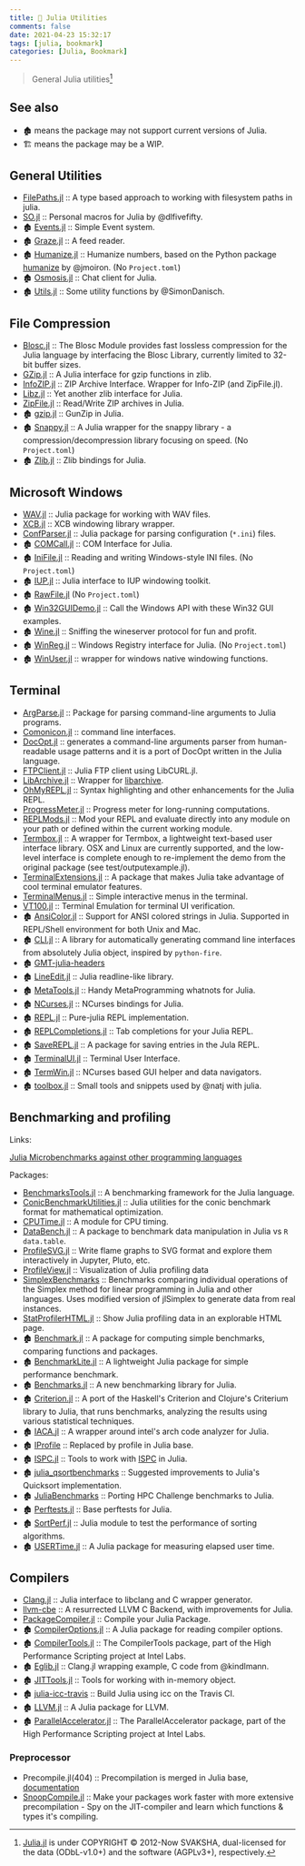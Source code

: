 ```yaml
---
title: 🔖 Julia Utilities
comments: false
date: 2021-04-23 15:32:17
tags: [julia, bookmark]
categories: [Julia, Bookmark]
---
```


> General Julia utilities[^1]

[^1]: [Julia.jl](https://github.com/svaksha/Julia.jl) is under COPYRIGHT © 2012-Now SVAKSHA, dual-licensed for the data (ODbL-v1.0+) and the software (AGPLv3+), respectively.

## See also

<!--more-->

- 🏚️ means the package may not support current versions of Julia.
- 🏗️ means the package may be a WIP.

## General Utilities

+ [FilePaths.jl](https://github.com/Rory-Finnegan/FilePaths.jl) ::  A type based approach to working with filesystem paths in julia.
+ [SO.jl](https://github.com/dlfivefifty/SO.jl) :: Personal macros for Julia by @dlfivefifty.
+ 🏚️ [Events.jl](https://github.com/SimonDanisch/Events.jl) :: Simple Event system.
+ 🏚️ [Graze.jl](https://github.com/iamed2/Graze.jl) :: A feed reader.
+ 🏚️ [Humanize.jl](https://github.com/IainNZ/Humanize.jl) :: Humanize numbers, based on the Python package [humanize](https://github.com/jmoiron/humanize) by @jmoiron. (No `Project.toml`)
+ 🏚️ [Osmosis.jl](https://github.com/SimonDanisch/Osmosis.jl) :: Chat client for Julia.
+ 🏚️ [Utils.jl](https://github.com/SimonDanisch/Utils.jl) :: Some utility functions by @SimonDanisch.

## File Compression

+ [Blosc.jl](https://github.com/JuliaIO/Blosc.jl) :: The Blosc Module provides fast lossless compression for the Julia language by interfacing the Blosc Library, currently limited to 32-bit buffer sizes.
+ [GZip.jl](https://github.com/JuliaIO/GZip.jl) :: A Julia interface for gzip functions in zlib.
+ [InfoZIP.jl](https://github.com/samoconnor/InfoZIP.jl) :: ZIP Archive Interface. Wrapper for Info-ZIP (and ZipFile.jl).
+ [Libz.jl](https://github.com/BioJulia/Libz.jl) :: Yet another zlib interface for Julia.
+ [ZipFile.jl](https://github.com/fhs/ZipFile.jl) :: Read/Write ZIP archives in Julia.
+ 🏚️ [gzip.jl](https://github.com/jvns/gzip.jl) :: GunZip in Julia.
+ 🏚️ [Snappy.jl](https://github.com/bicycle1885/Snappy.jl) :: A Julia wrapper for the snappy library - a compression/decompression library focusing on speed. (No `Project.toml`)
+ 🏚️ [Zlib.jl](https://github.com/dcjones/Zlib.jl) :: Zlib bindings for Julia.


## Microsoft Windows

+ [WAV.jl](https://github.com/dancasimiro/WAV.jl) :: Julia package for working with WAV files.
+ [XCB.jl](https://github.com/JuliaGL/XCB.jl) :: XCB windowing library wrapper.
+ [ConfParser.jl](https://github.com/JuliaIO/ConfParser.jl) :: Julia package for parsing configuration (`*.ini`) files.
+ 🏚️ [COMCall.jl](https://github.com/ihnorton/COMCall.jl) :: COM Interface for Julia.
+ 🏚️ [IniFile.jl](https://github.com/JuliaIO/IniFile.jl) :: Reading and writing Windows-style INI files. (No `Project.toml`)
+ 🏚️ [IUP.jl](https://github.com/joa-quim/IUP.jl) :: Julia interface to IUP windowing toolkit.
+ 🏚️ [RawFile.jl](https://github.com/tknopp/RawFile.jl) (No `Project.toml`)
+ 🏚️ [Win32GUIDemo.jl](https://github.com/ihnorton/Win32GUIDemo.jl) :: Call the Windows API with these Win32 GUI examples.
+ 🏚️ [Wine.jl](https://github.com/Keno/Wine.jl) :: Sniffing the wineserver protocol for fun and profit.
+ 🏚️ [WinReg.jl](https://github.com/simonbyrne/WinReg.jl) ::  Windows Registry interface for Julia. (No `Project.toml`)
+ 🏚️ [WinUser.jl](https://github.com/JuliaGL/WinUser.jl) :: wrapper for windows native windowing functions.

## Terminal

+ [ArgParse.jl](https://github.com/carlobaldassi/ArgParse.jl) :: Package for parsing command-line arguments to Julia programs.
+ [Comonicon.jl](https://github.com/Roger-luo/Comonicon.jl) :: command line interfaces.
+ [DocOpt.jl](https://github.com/docopt/DocOpt.jl) :: generates a command-line arguments parser from human-readable usage patterns and it is a port of DocOpt written in the Julia language.
+ [FTPClient.jl](https://github.com/invenia/FTPClient.jl) :: Julia FTP client using LibCURL.jl.
+ [LibArchive.jl](https://github.com/yuyichao/LibArchive.jl) :: Wrapper for [libarchive](http://www.libarchive.org/).
+ [OhMyREPL.jl](https://github.com/KristofferC/OhMyREPL.jl) :: Syntax highlighting and other enhancements for the Julia REPL.
+ [ProgressMeter.jl](https://github.com/timholy/ProgressMeter.jl) :: Progress meter for long-running computations.
+ [REPLMods.jl](https://github.com/spencerlyon2/REPLMods.jl) :: Mod your REPL and evaluate directly into any module on your path or defined within the current working module.
+ [Termbox.jl](https://github.com/jgoldfar/Termbox.jl) :: A wrapper for Termbox, a lightweight text-based user interface library. OSX and Linux are currently supported, and the low-level interface is complete enough to re-implement the demo from the original package (see test/outputexample.jl).
+ [TerminalExtensions.jl](https://github.com/Keno/TerminalExtensions.jl) :: A package that makes Julia take advantage of cool terminal emulator features.
+ [TerminalMenus.jl](https://github.com/nick-paul/TerminalMenus.jl) :: Simple interactive menus in the terminal.
+ [VT100.jl](https://github.com/Keno/VT100.jl) :: Terminal Emulation for terminal UI verification.
+ 🏚️ [AnsiColor.jl](https://github.com/Aerlinger/AnsiColor.jl) :: Support for ANSI colored strings in Julia. Supported in REPL/Shell environment for both Unix and Mac.
+ 🏚️ [CLI.jl](https://github.com/Roger-luo/CLI.jl) :: A library for automatically generating command line interfaces from absolutely Julia object, inspired by `python-fire`.
+ 🏚️ [GMT-julia-headers](https://github.com/meggart/GMT-julia-headers)
+ 🏚️ [LineEdit.jl](https://github.com/Keno/LineEdit.jl) :: Julia readline-like library.
+ 🏚️ [MetaTools.jl](https://github.com/burrowsa/MetaTools.jl) :: Handy MetaProgramming whatnots for Julia.
+ 🏚️ [NCurses.jl](https://github.com/Keno/NCurses.jl) :: NCurses bindings for Julia.
+ 🏚️ [REPL.jl](https://github.com/Keno/REPL.jl) :: Pure-julia REPL implementation.
+ 🏚️ [REPLCompletions.jl](https://github.com/Keno/REPLCompletions.jl) :: Tab completions for your Julia REPL.
+ 🏚️ [SaveREPL.jl](https://github.com/sjkelly/SaveREPL.jl) :: A package for saving entries in the Jula REPL.
+ 🏚️ [TerminalUI.jl](https://github.com/Keno/TerminalUI.jl) :: Terminal User Interface.
+ 🏚️ [TermWin.jl](https://github.com/tonyhffong/TermWin.jl) :: NCurses based GUI helper and data navigators.
+ 🏚️ [toolbox.jl](https://github.com/natj/toolbox.jl) :: Small tools and snippets used by @natj with julia.

## Benchmarking and profiling

Links:

[Julia Microbenchmarks against other programming languages](https://julialang.org/benchmarks/)

Packages:

+ [BenchmarksTools.jl](https://github.com/JuliaCI/BenchmarkTools.jl) :: A benchmarking framework for the Julia language.
+ [ConicBenchmarkUtilities.jl](https://github.com/JuliaOpt/ConicBenchmarkUtilities.jl) :: Julia utilities for the conic benchmark format for mathematical optimization.
+ [CPUTime.jl](https://github.com/schmrlng/CPUTime.jl) :: A module for CPU timing.
+ [DataBench.jl](https://github.com/xiaodaigh/DataBench.jl) :: A package to benchmark data manipulation in Julia vs `R data.table`.
+ [ProfileSVG.jl](https://github.com/kimikage/ProfileSVG.jl) :: Write flame graphs to SVG format and explore them interactively in Jupyter, Pluto, etc.
+ [ProfileView.jl](https://github.com/timholy/ProfileView.jl) :: Visualization of Julia profiling data
+ [SimplexBenchmarks](https://github.com/mlubin/SimplexBenchmarks) :: Benchmarks comparing individual operations of the Simplex method for linear programming in Julia and other languages. Uses modified version of jlSimplex to generate data from real instances.
+ [StatProfilerHTML.jl](https://github.com/tkluck/StatProfilerHTML.jl) :: Show Julia profiling data in an explorable HTML page.
+ 🏚️ [Benchmark.jl](https://github.com/johnmyleswhite/Benchmark.jl) :: A package for computing simple benchmarks, comparing functions and packages.
+ 🏚️ [BenchmarkLite.jl](https://github.com/lindahua/BenchmarkLite.jl) :: A lightweight Julia package for simple performance benchmark.
+ 🏚️ [Benchmarks.jl](https://github.com/johnmyleswhite/Benchmarks.jl) :: A new benchmarking library for Julia.
+ 🏚️ [Criterion.jl](https://github.com/jakebolewski/Criterion.jl) :: A port of the Haskell's Criterion and Clojure's Criterium library to Julia, that runs benchmarks, analyzing the results using various statistical techniques.
+ 🏚️ [IACA.jl](https://github.com/carnaval/IACA.jl) :: A wrapper around intel's arch code analyzer for Julia.
+ 🏚️ [IProfile](https://github.com/timholy/IProfile.jl) :: Replaced by profile in Julia base.
+ 🏚️ [ISPC.jl](https://github.com/damiendr/ISPC.jl) :: Tools to work with [ISPC](https://ispc.github.io/) in Julia.
+ 🏚️ [julia_qsortbenchmarks](https://github.com/illerucis/julia_qsortbenchmarks) ::  Suggested improvements to Julia's Quicksort implementation.
+ 🏚️ [JuliaBenchmarks](https://github.com/kapiliitr/JuliaBenchmarks) :: Porting HPC Challenge benchmarks to Julia.
+ 🏚️ [Perftests.jl](https://github.com/staticfloat/Perftests.jl) :: Base perftests for Julia.
+ 🏚️ [SortPerf.jl](https://github.com/kmsquire/SortPerf.jl) :: Julia module to test the performance of sorting algorithms.
+ 🏚️ [USERTime.jl](https://github.com/christianpeel/USERTime.jl) :: A Julia package for measuring elapsed user time.

## Compilers

+ [Clang.jl](https://github.com/ihnorton/Clang.jl) :: Julia interface to libclang and C wrapper generator.
+ [llvm-cbe](https://github.com/JuliaComputing/llvm-cbe) :: A resurrected LLVM C Backend, with improvements for Julia.
+ [PackageCompiler.jl](https://github.com/JuliaLang/PackageCompiler.jl) :: Compile your Julia Package.
+ 🏚️ [CompilerOptions.jl](https://github.com/sjkelly/CompilerOptions.jl) :: A Julia package for reading compiler options.
+ 🏚️ [CompilerTools.jl](https://github.com/IntelLabs/CompilerTools.jl) :: The CompilerTools package, part of the High Performance Scripting project at Intel Labs.
+ 🏚️ [Eglib.jl](https://github.com/ihnorton/Eglib.jl) :: Clang.jl wrapping example, C code from @kindlmann.
+ 🏚️ [JITTools.jl](https://github.com/Keno/JITTools.jl) :: Tools for working with in-memory object.
+ 🏚️ [julia-icc-travis](https://github.com/sunoru/julia-icc-travis) :: Build Julia using icc on the Travis CI.
+ 🏚️ [LLVM.jl](https://github.com/jakebolewski/LLVM.jl) :: A Julia package for LLVM.
+ 🏚️ [ParallelAccelerator.jl](https://github.com/IntelLabs/ParallelAccelerator.jl) :: The ParallelAccelerator package, part of the High Performance Scripting project at Intel Labs.

### Preprocessor

+ Precompile.jl(404) :: Precompilation is merged in Julia base, [documentation](https://docs.julialang.org/en/v1/manual/modules/#Module-initialization-and-precompilation)
+ [SnoopCompile.jl](https://github.com/timholy/SnoopCompile.jl) :: Make your packages work faster with more extensive precompilation - Spy on the JIT-compiler and learn which functions & types it's compiling.
